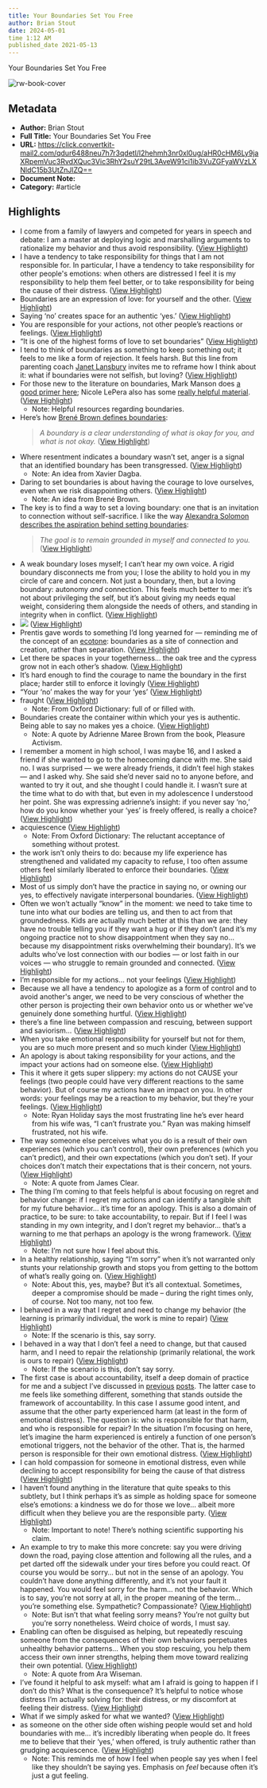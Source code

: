 ```yaml
---
title: Your Boundaries Set You Free
author: Brian Stout
date: 2024-05-01
time 1:12 AM
published_date 2021-05-13
---
```

Your Boundaries Set You Free

![rw-book-cover](https://substackcdn.com/image/fetch/w_1200,h_600,c_fill,f_jpg,q_auto:good,fl_progressive:steep,g_auto/https%3A%2F%2Fbucketeer-e05bbc84-baa3-437e-9518-adb32be77984.s3.amazonaws.com%2Fpublic%2Fimages%2F79c7f2c2-2293-495a-bdc7-2dd366a35bed_1232x924.jpeg)

## Metadata
- **Author:** Brian Stout
- **Full Title:** Your Boundaries Set You Free
- **URL:** https://click.convertkit-mail2.com/qdur6488neu7h7r3qdetl/l2hehmh3nr0xl0ug/aHR0cHM6Ly9jaXRpemVuc3RvdXQuc3Vic3RhY2suY29tL3AveW91ci1ib3VuZGFyaWVzLXNldC15b3UtZnJlZQ==
- **Document Note:** 
- **Category:** #article

## Highlights
- I come from a family of lawyers and competed for years in speech and debate: I am a master at deploying logic and marshalling arguments to rationalize my behavior and thus avoid responsibility. ([View Highlight](https://read.readwise.io/read/01h2854vnnkyjjfst5cq73q44p))
- I have a tendency to take responsibility for things that I am not responsible for. In particular, I have a tendency to take responsibility for other people's emotions: when others are distressed I feel it is my responsibility to help them feel better, or to take responsibility for being the cause of their distress. ([View Highlight](https://read.readwise.io/read/01h2855tjp2bzfxdndv50zd5eg))
- Boundaries are an expression of love: for yourself and the other. ([View Highlight](https://read.readwise.io/read/01h2857yhrk8dh0kcknzp6m0d8))
- Saying ‘no’ creates space for an authentic ‘yes.’ ([View Highlight](https://read.readwise.io/read/01h28584w9ebdmh2nycmb9yzcz))
- You are responsible for your actions, not other people’s reactions or feelings. ([View Highlight](https://read.readwise.io/read/01h28588xskk50t5jvzmdvxf82))
- “It is one of the highest forms of love to set boundaries” ([View Highlight](https://read.readwise.io/read/01h2859q6zf1r2h33mn07mg4ds))
- I tend to think of boundaries as something to keep something out; it feels to me like a form of rejection. It feels harsh. But this line from parenting coach [Janet Lansbury](https://www.janetlansbury.com/2020/10/why-bribes-and-threats-arent-helpful-and-what-to-do-instead/) invites me to reframe how I think about it: what if boundaries were not selfish, but loving? ([View Highlight](https://read.readwise.io/read/01h285c85wd8k272gmctgktay4))
- For those new to the literature on boundaries, Mark Manson does [a good primer here](https://markmanson.net/boundaries); Nicole LePera also has some [really helpful material](https://www.youtube.com/watch?v=tUOvY6Lfm1A). ([View Highlight](https://read.readwise.io/read/01h285fa7f0waxgvdqrfv3c0f2))
    - Note: Helpful resources regarding boundaries.
- Here’s how [Brené Brown defines boundaries](https://player.fm/series/the-lively-show-153561/tls-124-how-to-compassionately-set-boundaries-in-relationships-with-brene-brown):
  > *A boundary is a clear understanding of what is okay for you, and what is not okay.* ([View Highlight](https://read.readwise.io/read/01h285g3y88xpezwqbcqh4608g))
- Where resentment indicates a boundary wasn’t set, anger is a signal that an identified boundary has been transgressed. ([View Highlight](https://read.readwise.io/read/01h285m5cgjdsecg47e25ejgqe))
    - Note: An idea from Xavier Dagba.
- Daring to set boundaries is about having the courage to love ourselves, even when we risk disappointing others. ([View Highlight](https://read.readwise.io/read/01h285nxz431kx8v6dzh0vv6wk))
    - Note: An idea from Brené Brown.
- The key is to find a way to set a loving boundary: one that is an invitation to connection without self-sacrifice. I like the way [Alexandra Solomon describes the aspiration behind setting boundaries](https://player.fm/series/we-heal-together/a-conversation-with-dr-alexandra-solomon-boundaries):
  > *The goal is to remain grounded in myself and connected to you.* ([View Highlight](https://read.readwise.io/read/01h285q7jhep4hdhqcq37gzmt6))
- A weak boundary loses myself; I can’t hear my own voice. A rigid boundary disconnects me from you; I lose the ability to hold you in my circle of care and concern. Not just a boundary, then, but a loving boundary: autonomy *and* connection.
  This feels much better to me: it’s not about privileging the self, but it’s about giving my needs equal weight, considering them alongside the needs of others, and standing in integrity when in conflict. ([View Highlight](https://read.readwise.io/read/01h285ry2z77f7j88msmfasar1))
- ![](https://substackcdn.com/image/fetch/w_1456,c_limit,f_auto,q_auto:good,fl_progressive:steep/https%3A%2F%2Fbucketeer-e05bbc84-baa3-437e-9518-adb32be77984.s3.amazonaws.com%2Fpublic%2Fimages%2Fcc1c842f-8b1b-497f-a269-9b74e56132f6_765x566.png) ([View Highlight](https://read.readwise.io/read/01h285vvmy22bq5e9ypqh7wxdb))
- Prentis gave words to something I’d long yearned for — reminding me of the concept of an [ecotone](https://villagewitch.org/villagewitchblog/there-are-no-borders-only-ecotones/): boundaries as a site of connection and creation, rather than separation. ([View Highlight](https://read.readwise.io/read/01h285zmhftxs88ztwvqd14jqf))
- Let there be spaces in your togetherness… the oak tree and the cypress grow not in each other’s shadow. ([View Highlight](https://read.readwise.io/read/01h2860kjqbqphbeatnp892rpy))
- It’s hard enough to find the courage to name the boundary in the first place; harder still to enforce it lovingly ([View Highlight](https://read.readwise.io/read/01h2861r82p24jr3f3sbb296e3))
- “Your ‘no’ makes the way for your ‘yes’ ([View Highlight](https://read.readwise.io/read/01h286366pq8xbffpvcadmjm1a))
- fraught ([View Highlight](https://read.readwise.io/read/01h2864d8evxcnh45qz2dynm5b))
    - Note: From Oxford Dictionary: full of or filled with.
- Boundaries create the container within which your yes is authentic. Being able to say no makes yes a choice. ([View Highlight](https://read.readwise.io/read/01h2866dzhmcatwgd16020vbty))
    - Note: A quote by Adrienne Maree Brown from the book, Pleasure Activism.
- I remember a moment in high school, I was maybe 16, and I asked a friend if she wanted to go to the homecoming dance with me. She said no. I was surprised — we were already friends, it didn’t feel high stakes — and I asked why. She said she’d never said no to anyone before, and wanted to try it out, and she thought I could handle it. I wasn’t sure at the time what to do with that, but even in my adolescence I understood her point. She was expressing adrienne’s insight: if you never say ‘no,’ how do you know whether your ‘yes’ is freely offered, is really a choice? ([View Highlight](https://read.readwise.io/read/01h286bx8yhcsbdatkexm806jq))
- acquiescence ([View Highlight](https://read.readwise.io/read/01h286crcrmm9zd8ts2d7935q1))
    - Note: From Oxford Dictionary: The reluctant acceptance of something without protest.
- the work isn’t only theirs to do: because my life experience has strengthened and validated my capacity to refuse, I too often assume others feel similarly liberated to enforce their boundaries. ([View Highlight](https://read.readwise.io/read/01h286pg984y16nz3jx8ygkqrp))
- Most of us simply don’t have the practice in saying no, or owning our yes, to effectively navigate interpersonal boundaries. ([View Highlight](https://read.readwise.io/read/01h286s31f89kj22hf3ntr7mvf))
- Often we won’t actually “know” in the moment: we need to take time to tune into what our bodies are telling us, and then to act from that groundedness. Kids are actually much better at this than we are: they have no trouble telling you if they want a hug or if they don’t (and it’s my ongoing practice not to show disappointment when they say no… because my disappointment risks overwhelming their boundary). It’s we adults who’ve lost connection with our bodies — or lost faith in our voices — who struggle to remain grounded and connected. ([View Highlight](https://read.readwise.io/read/01h286v44brkbh2d21t2yravye))
- I’m responsible for my actions… not your feelings ([View Highlight](https://read.readwise.io/read/01h286vkq7fzdrnbw11q25w5gm))
- Because we all have a tendency to apologize as a form of control and to avoid another's anger, we need to be very conscious of whether the other person is projecting their own behavior onto us or whether we've genuinely done something hurtful. ([View Highlight](https://read.readwise.io/read/01h286xpenzpsvgmgx1ys3g0t8))
- there’s a fine line between compassion and rescuing, between support and saviorism… ([View Highlight](https://read.readwise.io/read/01h2870k53kw2jp0v04svzx72r))
- When you take emotional responsibility for yourself but not for them, you are so much more present and so much kinder ([View Highlight](https://read.readwise.io/read/01h2871237wa3bfzapx6p41ttc))
- An apology is about taking responsibility for your actions, and the impact your actions had on someone else. ([View Highlight](https://read.readwise.io/read/01h2871gd5d39t3j4ed8w45bjn))
- This it where it gets super slippery: my actions do not CAUSE your feelings (two people could have very different reactions to the same behavior). But of course my actions have an impact on you. In other words: your feelings may be a reaction to my behavior, but they're your feelings. ([View Highlight](https://read.readwise.io/read/01h2873ph956037gabemfq3ra8))
    - Note: Ryan Holiday says the most frustrating line he’s ever heard from his wife was, “I can’t frustrate you.” Ryan was making himself frustrated, not his wife.
- The way someone else perceives what you do is a result of their own experiences (which you can’t control), their own preferences (which you can’t predict), and their own expectations (which you don’t set). If your choices don’t match their expectations that is their concern, not yours. ([View Highlight](https://read.readwise.io/read/01h2876b1hjwrzqfc64be2ayj2))
    - Note: A quote from James Clear.
- The thing I’m coming to that feels helpful is about focusing on regret and behavior change: if I regret my actions and can identify a tangible shift for my future behavior… it’s time for an apology. This is also a domain of practice, to be sure: to take accountability, to repair.
  But if I feel I was standing in my own integrity, and I don’t regret my behavior… that’s a warning to me that perhaps an apology is the wrong framework. ([View Highlight](https://read.readwise.io/read/01h287bfg1dcpkzr13fhpcwh5c))
    - Note: I’m not sure how I feel about this.
- In a healthy relationship, saying “I’m sorry” when it’s not warranted only stunts your relationship growth and stops you from getting to the bottom of what’s really going on. ([View Highlight](https://read.readwise.io/read/01h2879qqmetva3e1vxm7m4gwf))
    - Note: About this, yes, maybe? But it’s all contextual. Sometimes, deeper a compromise should be made – during the right times only, of course. Not too many, not too few.
- I behaved in a way that I regret and need to change my behavior (the learning is primarily individual, the work is mine to repair) ([View Highlight](https://read.readwise.io/read/01h287hq20qrk4qzqsnh7bq3ye))
    - Note: If the scenario is this, say sorry.
- I behaved in a way that I don’t feel a need to change, but that caused harm, and I need to repair the relationship (primarily relational, the work is ours to repair) ([View Highlight](https://read.readwise.io/read/01h287j7rp6k9ewb8yhk1my211))
    - Note: If the scenario is this, don’t say sorry.
- The first case is about accountability, itself a deep domain of practice for me and a subject I’ve discussed in [previous](https://citizenstout.substack.com/p/on-guilt-shame-and-accountability) [posts](https://citizenstout.substack.com/p/from-cancel-culture-to-collective). The latter case to me feels like something different, something that stands outside the framework of accountability. In this case I assume good intent, and assume that the other party experienced harm (at least in the form of emotional distress). The question is: who is responsible for that harm, and who is responsible for repair? In the situation I’m focusing on here, let’s imagine the harm experienced is entirely a function of one person’s emotional triggers, not the behavior of the other. That is, the harmed person is responsible for their own emotional distress. ([View Highlight](https://read.readwise.io/read/01h287jztqqxwp6j0xmgk4grj3))
- I can hold compassion for someone in emotional distress, even while declining to accept responsibility for being the cause of that distress ([View Highlight](https://read.readwise.io/read/01h287kja8za78cb45dvm564vt))
- I haven’t found anything in the literature that quite speaks to this subtlety, but I think perhaps it’s as simple as holding space for someone else’s emotions: a kindness we do for those we love… albeit more difficult when they believe you are the responsible party. ([View Highlight](https://read.readwise.io/read/01h287meze8kszxk11g8h6xsp2))
    - Note: Important to note! There’s nothing scientific supporting his claim.
- An example to try to make this more concrete: say you were driving down the road, paying close attention and following all the rules, and a pet darted off the sidewalk under your tires before you could react. Of course you would be sorry… but not in the sense of an apology. You couldn’t have done anything differently, and it’s not your fault it happened. You would feel sorry for the harm… not the behavior. Which is to say, you’re not sorry at all, in the proper meaning of the term… you’re something else. Sympathetic? Compassionate? ([View Highlight](https://read.readwise.io/read/01h287q9k4brqc4c2svybhtgpr))
    - Note: But isn’t that what feeling sorry means? You’re not guilty but you’re sorry nonetheless. Weird choice of words, I must say.
- Enabling can often be disguised as helping, but repeatedly rescuing someone from the consequences of their own behaviors perpetuates unhealthy behavior patterns... When you stop rescuing, you help them access their own inner strengths, helping them move toward realizing their own potential. ([View Highlight](https://read.readwise.io/read/01h287zs0drcnrne9vw01rwv2d))
    - Note: A quote from Ara Wiseman.
- I’ve found it helpful to ask myself: what am I afraid is going to happen if I don’t do this? What is the consequence? It’s helpful to notice whose distress I’m actually solving for: their distress, or my discomfort at feeling their distress. ([View Highlight](https://read.readwise.io/read/01h2881ft7chnkt5px3v5ap85j))
- What if we simply asked for what we wanted? ([View Highlight](https://read.readwise.io/read/01h288beekym1mkvg3wj8zjv16))
- as someone on the other side often wishing people would set and hold boundaries with me… it’s incredibly liberating when people do. It frees me to believe that their ‘yes,’ when offered, is truly authentic rather than grudging acquiescence. ([View Highlight](https://read.readwise.io/read/01h288cytmctaeq9m5nycdhgtn))
    - Note: This reminds me of how I feel when people say yes when I feel like they shouldn’t be saying yes. Emphasis on *feel* because often it’s just a gut feeling.
